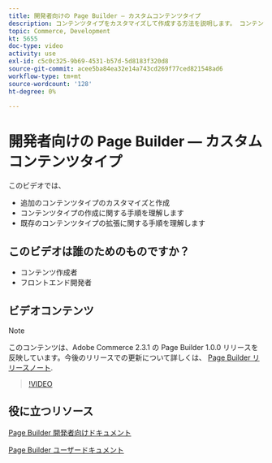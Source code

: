```yaml
---
title: 開発者向けの Page Builder — カスタムコンテンツタイプ
description: コンテンツタイプをカスタマイズして作成する方法を説明します。 コンテンツタイプの作成に関する手順を理解しま​す。 既存のコンテンツタイプの拡張に関する手順を理解します。
topic: Commerce, Development
kt: 5655
doc-type: video
activity: use
exl-id: c5c0c325-9b69-4531-b57d-5d8183f320d8
source-git-commit: acee5ba84ea32e14a743cd269f77ced821548ad6
workflow-type: tm+mt
source-wordcount: '128'
ht-degree: 0%

---
```


# 開発者向けの Page Builder — カスタムコンテンツタイプ

このビデオでは、

- 追加のコンテンツタイプのカスタマイズと作成
- コンテンツタイプの作成に関する手順を理解しま&#x200B;す
- 既存のコンテンツタイプの拡張に関する手順を理解します

## このビデオは誰のためのものですか？

- コンテンツ作成者
- フロントエンド開発者

## ビデオコンテンツ

>[!NOTE]
>
>このコンテンツは、Adobe Commerce 2.3.1 の Page Builder 1.0.0 リリースを反映しています。今後のリリースでの更新について詳しくは、 [Page Builder リリースノート](https://devdocs.magento.com/page-builder/docs/release-notes.html).

>[!VIDEO](https://video.tv.adobe.com/v/35714?quality=12&learn=on)

## 役に立つリソース

[Page Builder 開発者向けドキュメント](https://devdocs.magento.com/page-builder/docs/index.html)

[Page Builder ユーザードキュメント](https://docs.magento.com/user-guide/cms/page-builder.html)
